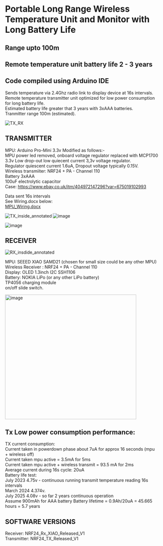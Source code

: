 # Portable Long Range Wireless Temperature Unit and Monitor with Long Battery Life #
## Range upto 100m ## 
## Remote temperature unit battery life 2 - 3 years ##   
## Code compiled using Arduino IDE ##
Sends temperature via 2.4Ghz radio link to display device at 16s intervals.  
Remote temperature transmitter unit optimized for low power consumption for long battery life.  
Estimated battery life greater that 3 years with 3xAAA batteries.  
Tranmitter range 100m (estimated).  



 

![TX_RX](https://github.com/user-attachments/assets/b56367e7-31a7-442e-a9d5-376dda5b670c)



## TRANSMITTER  ##



MPU: Arduino Pro-Mini 3.3v Modified as follows:-   
MPU power led removed, onboard voltage regulator replaced with MCP1700 3.3v Low drop-out low quiecent current 3,3v voltage regulator.  
Regulator quiescent current 1.6uA, Dropout voltage typically 0.15V.  
Wireless transmiiter: NRF24 + PA - Channel 110  
Battery 3xAAA  
100uF electrolytic capacitor  
Case: https://www.ebay.co.uk/itm/404972147296?var=675019102993  

Data sent 16s intervals  
See Wiring.docx below:      
[MPU_Wiring.docx](https://github.com/user-attachments/files/21166246/MPU_Wiring.docx)  

![TX_inside_annotated](https://github.com/user-attachments/assets/fa08e3d8-2043-4f14-9871-b44c54c929a8)
![image](https://github.com/user-attachments/assets/280e2b2f-677c-40ac-84d2-bf7488752700)     

![image](https://github.com/user-attachments/assets/812b92f5-e23f-49f8-b10e-fa21c75316e0)  

## RECEIVER ##  

![RX_insdide_annotated](https://github.com/user-attachments/assets/dcb7a164-0e59-460b-9ab6-fcbdbd87bff9)  

MPU: SEEED XIAO SAMD21 (chosen for small size could be any other MPU)    
Wireless Receiver : NRF24 + PA - Channel 110  
Display: OLED 1.3inch I2C SSH1106  
Battery: NOKIA LiPo  (or any other LiPo battery)  
TP4056 charging module    
on/off slide switch.  






<img width="431" height="408" alt="image" src="https://github.com/user-attachments/assets/f58a898f-5e5f-44ec-af8b-9b07b7c1087b" />


## Tx Low power consumption performance: ##
TX current consumption:   
Current taken in powerdown phase about 7uA for approx 16 seconds (mpu + wireless off)  
Current taken mpu active = 3.5mA for 5ms  
Current taken mpu active + wireless transmit = 93.5 mA for 2ms  
Average current during 16s cycle: 20uA  
Battery life test:  
July 2023 4.75v  - continuous running transmit temperature reading 16s intervals  
March 2024 4.374v.  
July 2025 4.08v - so far 2 years continuous operation    
Assume 900mAh for AAA battery
Battery lifetime = 0.9Ah/20uA = 45.665 hours = 5.7 years

## SOFTWARE VERSIONS ##
Receiver: NRF24_Rx_XIAO_Released_V1   
Transmitter: NRF24_TX_Released_V1  

